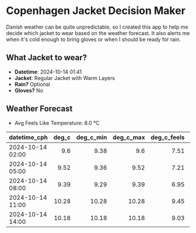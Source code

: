 
# Copenhagen Jacket Decision Maker

Danish weather can be quite unpredictable, so I created this app to help me decide which jacket to wear based on the weather forecast. 
It also alerts me when it's cold enough to bring gloves or when I should be ready for rain.

## What Jacket to wear?

- **Datetime**: 2024-10-14 01:41
- **Jacket**: Regular Jacket with Warm Layers
- **Rain?** Optional
- **Gloves?** No

## Weather Forecast
- Avg Feels Like Temperature: 8.0 °C

| datetime_cph     |   deg_c |   deg_c_min |   deg_c_max |   deg_c_feels | weather   | wind   | rain   |
|:-----------------|--------:|------------:|------------:|--------------:|:----------|:-------|:-------|
| 2024-10-14 02:00 |    9.6  |        9.38 |        9.6  |          7.51 | Clouds    | Low    | None   |
| 2024-10-14 05:00 |    9.52 |        9.36 |        9.52 |          7.21 | Clouds    | Low    | None   |
| 2024-10-14 08:00 |    9.39 |        9.29 |        9.39 |          6.95 | Clouds    | Low    | None   |
| 2024-10-14 11:00 |   10.28 |       10.28 |       10.28 |          9.45 | Rain      | High   | Low    |
| 2024-10-14 14:00 |   10.18 |       10.18 |       10.18 |          9.03 | Rain      | High   | Low    |
        